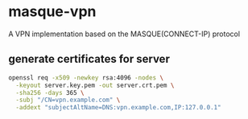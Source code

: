 # masque-vpn

A VPN implementation based on the MASQUE(CONNECT-IP) protocol

## generate certificates for server

```bash
openssl req -x509 -newkey rsa:4096 -nodes \
  -keyout server.key.pem -out server.crt.pem \
  -sha256 -days 365 \
  -subj "/CN=vpn.example.com" \
  -addext "subjectAltName=DNS:vpn.example.com,IP:127.0.0.1"
```